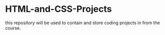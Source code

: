 # HTML-and-CSS-Projects
this repository will be used to contain and store coding projects in from the course.

